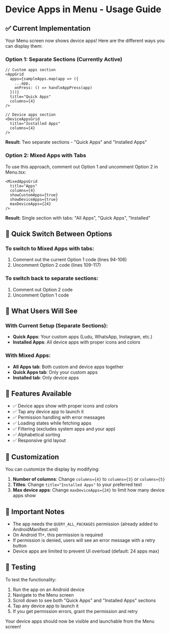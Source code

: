 # Device Apps in Menu - Usage Guide

## ✅ Current Implementation

Your Menu screen now shows device apps! Here are the different ways you can display them:

### Option 1: Separate Sections (Currently Active)
```tsx
// Custom apps section
<AppGrid 
  apps={sampleApps.map(app => ({
    ...app,
    onPress: () => handleAppPress(app)
  }))} 
  title="Quick Apps"
  columns={4}
/>

// Device apps section
<DeviceAppsGrid 
  title="Installed Apps"
  columns={4}
/>
```

**Result:** Two separate sections - "Quick Apps" and "Installed Apps"

### Option 2: Mixed Apps with Tabs
To use this approach, comment out Option 1 and uncomment Option 2 in Menu.tsx:

```tsx
<MixedAppsGrid 
  title="Apps"
  columns={4}
  showCustomApps={true}
  showDeviceApps={true}
  maxDeviceApps={24}
/>
```

**Result:** Single section with tabs: "All Apps", "Quick Apps", "Installed"

## 🚀 Quick Switch Between Options

### To switch to Mixed Apps with tabs:
1. Comment out the current Option 1 code (lines 94-106)
2. Uncomment Option 2 code (lines 109-117)

### To switch back to separate sections:
1. Comment out Option 2 code
2. Uncomment Option 1 code

## 📱 What Users Will See

### With Current Setup (Separate Sections):
- **Quick Apps**: Your custom apps (Ludu, WhatsApp, Instagram, etc.)
- **Installed Apps**: All device apps with proper icons and colors

### With Mixed Apps:
- **All Apps tab**: Both custom and device apps together
- **Quick Apps tab**: Only your custom apps
- **Installed tab**: Only device apps

## 🎨 Features Available

- ✅ Device apps show with proper icons and colors
- ✅ Tap any device app to launch it
- ✅ Permission handling with error messages
- ✅ Loading states while fetching apps
- ✅ Filtering (excludes system apps and your app)
- ✅ Alphabetical sorting
- ✅ Responsive grid layout

## 🔧 Customization

You can customize the display by modifying:

1. **Number of columns**: Change `columns={4}` to `columns={3}` or `columns={5}`
2. **Titles**: Change `title="Installed Apps"` to your preferred text
3. **Max device apps**: Change `maxDeviceApps={24}` to limit how many device apps show

## 🚨 Important Notes

- The app needs the `QUERY_ALL_PACKAGES` permission (already added to AndroidManifest.xml)
- On Android 11+, this permission is required
- If permission is denied, users will see an error message with a retry button
- Device apps are limited to prevent UI overload (default: 24 apps max)

## 🔄 Testing

To test the functionality:
1. Run the app on an Android device
2. Navigate to the Menu screen
3. Scroll down to see both "Quick Apps" and "Installed Apps" sections
4. Tap any device app to launch it
5. If you get permission errors, grant the permission and retry

Your device apps should now be visible and launchable from the Menu screen!
